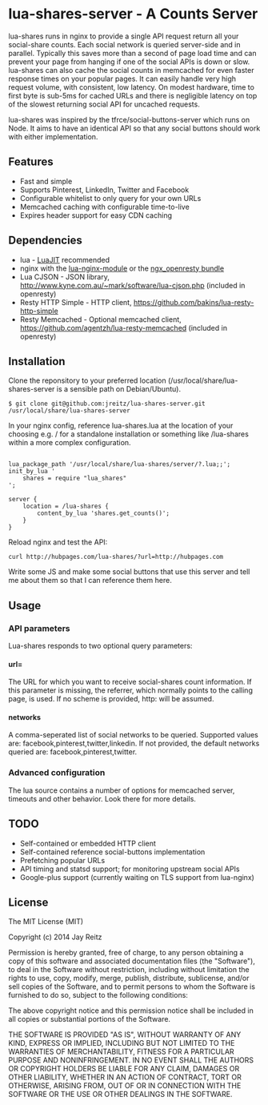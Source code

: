 # lua-shares-server - A Counts Server

lua-shares runs in nginx to provide a single API request return all your social-share counts. Each social network is queried server-side and in parallel. Typically this saves more than a second of page load time and can prevent your page from hanging if one of the social APIs is down or slow. lua-shares can also cache the social counts in memcached for even faster response times on your popular pages. It can easily handle very high request volume, with consistent, low latency. On modest hardware, time to first byte is sub-5ms for cached URLs and there is negligible latency on top of the slowest returning social API for uncached requests.

lua-shares was inspired by the tfrce/social-buttons-server which runs on Node. It aims to have an identical API so that any social buttons should work with either implementation.

## Features
* Fast and simple
* Supports Pinterest, LinkedIn, Twitter and Facebook
* Configurable whitelist to only query for your own URLs
* Memcached caching with configurable time-to-live
* Expires header support for easy CDN caching


## Dependencies
* lua - [LuaJIT](http://luajit.org/) recommended
* nginx with the [lua-nginx-module](https://github.com/chaoslawful/lua-nginx-module) or the [ngx_openresty bundle](http://openresty.org/)
* Lua CJSON - JSON library, http://www.kyne.com.au/~mark/software/lua-cjson.php (included in openresty)
* Resty HTTP Simple - HTTP client, https://github.com/bakins/lua-resty-http-simple
* Resty Memcached - Optional memcached client, https://github.com/agentzh/lua-resty-memcached (included in openresty)


## Installation

Clone the reponsitory to your preferred location (/usr/local/share/lua-shares-server is a sensible path on Debian/Ubuntu).

```
$ git clone git@github.com:jreitz/lua-shares-server.git /usr/local/share/lua-shares-server
```

In your nginx config, reference lua-shares.lua at the location of your choosing e.g. / for a standalone installation or something like /lua-shares within a more complex configuration.

```nginx

lua_package_path '/usr/local/share/lua-shares/server/?.lua;;';
init_by_lua '
    shares = require "lua_shares"
';

server {
    location = /lua-shares {
        content_by_lua 'shares.get_counts()';
    }
}
```

Reload nginx and test the API:

```
curl http://hubpages.com/lua-shares/?url=http://hubpages.com
```

Write some JS and make some social buttons that use this server and tell me about them so that I can reference them here.

## Usage

### API parameters

Lua-shares responds to two optional query parameters:

#### url=

The URL for which you want to receive social-shares count information. If this parameter is missing, the referrer, which normally points to the calling page, is used. If no scheme is provided, http: will be assumed.

#### networks

A comma-seperated list of social networks to be queried. Supported values are: facebook,pinterest,twitter,linkedin. If not provided, the default networks queried are: facebook,pinterest,twitter.

### Advanced configuration

The lua source contains a number of options for memcached server, timeouts and other behavior. Look there for more details.


## TODO
* Self-contained or embedded HTTP client
* Self-contained reference social-buttons implementation
* Prefetching popular URLs
* API timing and statsd support; for monitoring upstream social APIs
* Google-plus support (currently waiting on TLS support from lua-nginx)


## License
The MIT License (MIT)

Copyright (c) 2014 Jay Reitz

Permission is hereby granted, free of charge, to any person obtaining a copy of
this software and associated documentation files (the "Software"), to deal in
the Software without restriction, including without limitation the rights to
use, copy, modify, merge, publish, distribute, sublicense, and/or sell copies of
the Software, and to permit persons to whom the Software is furnished to do so,
subject to the following conditions:

The above copyright notice and this permission notice shall be included in all
copies or substantial portions of the Software.

THE SOFTWARE IS PROVIDED "AS IS", WITHOUT WARRANTY OF ANY KIND, EXPRESS OR
IMPLIED, INCLUDING BUT NOT LIMITED TO THE WARRANTIES OF MERCHANTABILITY, FITNESS
FOR A PARTICULAR PURPOSE AND NONINFRINGEMENT. IN NO EVENT SHALL THE AUTHORS OR
COPYRIGHT HOLDERS BE LIABLE FOR ANY CLAIM, DAMAGES OR OTHER LIABILITY, WHETHER
IN AN ACTION OF CONTRACT, TORT OR OTHERWISE, ARISING FROM, OUT OF OR IN
CONNECTION WITH THE SOFTWARE OR THE USE OR OTHER DEALINGS IN THE SOFTWARE.

